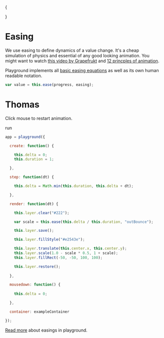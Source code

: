 {

}

# Easing

We use easing to define dynamics of a value change. It's a cheap simulation of physics and essential of any good looking animation. You might want to watch [this video by Grapefrukt](https://www.youtube.com/watch?v=Fy0aCDmgnxg) and [12 princples of animation](https://vimeo.com/93206523).

Playground implements all [basic easing equations](http://easings.net/) as well as its own human readable notation.

```javascript
var value = this.ease(progress, easing);
```

# Thomas

Click mouse to restart animation.

run
```javascript
app = playground({

  create: function() {

    this.delta = 0;
    this.duration = 1;    

  },

  step: function(dt) {

    this.delta = Math.min(this.duration, this.delta + dt);

  },

  render: function(dt) {

    this.layer.clear("#222");

    var scale = this.ease(this.delta / this.duration, "outBounce");

    this.layer.save();

    this.layer.fillStyle("#e2543e");

    this.layer.translate(this.center.x, this.center.y);
    this.layer.scale(1.0 - scale * 0.5, 1 + scale);
    this.layer.fillRect(-50, -50, 100, 100);

    this.layer.restore();
    
  },

  mousedown: function() {
    
    this.delta = 0;

  },

  container: exampleContainer

});
```

[Read more](<?=cms::url('playground-ease')?>) about easings in playground.